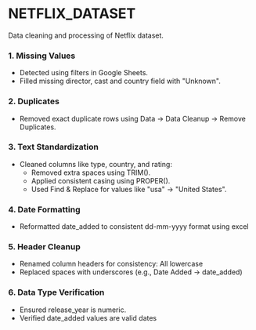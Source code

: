 # NETFLIX_DATASET
Data cleaning and processing of Netflix dataset.

### 1. Missing Values
- Detected using filters in Google Sheets.
- Filled missing director, cast and country field with "Unknown".

### 2. Duplicates
- Removed exact duplicate rows using Data → Data Cleanup → Remove Duplicates.

### 3. Text Standardization
- Cleaned columns like type, country, and rating:
  - Removed extra spaces using TRIM().
  - Applied consistent casing using PROPER().
  - Used Find & Replace for values like "usa" → "United States".

### 4. Date Formatting
- Reformatted date_added to consistent dd-mm-yyyy format using excel
  
### 5. Header Cleanup
- Renamed column headers for consistency: All lowercase
- Replaced spaces with underscores (e.g., Date Added → date_added)

### 6. Data Type Verification
- Ensured release_year is numeric.
- Verified date_added values are valid dates
